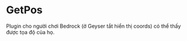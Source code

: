 # GetPos
 Plugin cho người chơi Bedrock (ở Geyser tắt hiển thị coords) có thể thấy được tọa độ của họ.
